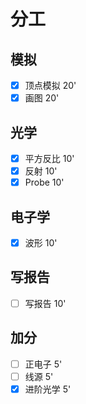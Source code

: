# 分工

## 模拟

- [x] 顶点模拟 20'
- [x] 画图 20'

## 光学

- [x] 平方反比 10'
- [x] 反射 10'
- [x] Probe 10'

## 电子学

- [x] 波形 10'

## 写报告

- [ ] 写报告 10'

## 加分

- [ ] 正电子 5'
- [ ] 线源 5'
- [x] 进阶光学 5'
